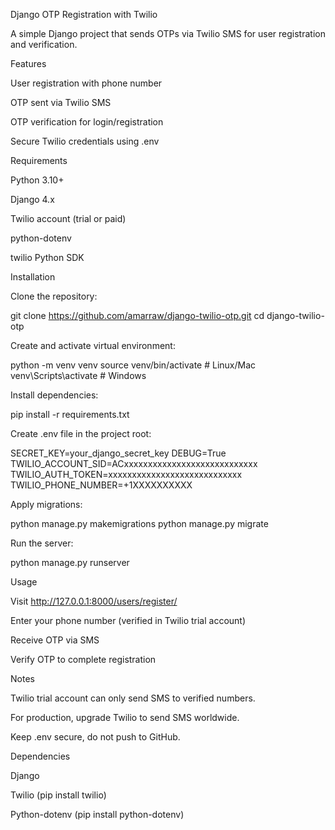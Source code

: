 Django OTP Registration with Twilio

A simple Django project that sends OTPs via Twilio SMS for user registration and verification.

Features

User registration with phone number

OTP sent via Twilio SMS

OTP verification for login/registration

Secure Twilio credentials using .env

Requirements

Python 3.10+

Django 4.x

Twilio account (trial or paid)

python-dotenv

twilio Python SDK

Installation

Clone the repository:

git clone https://github.com/amarraw/django-twilio-otp.git
cd django-twilio-otp


Create and activate virtual environment:

python -m venv venv
source venv/bin/activate  # Linux/Mac
venv\Scripts\activate     # Windows


Install dependencies:

pip install -r requirements.txt


Create .env file in the project root:

SECRET_KEY=your_django_secret_key
DEBUG=True
TWILIO_ACCOUNT_SID=ACxxxxxxxxxxxxxxxxxxxxxxxxxxxx
TWILIO_AUTH_TOKEN=xxxxxxxxxxxxxxxxxxxxxxxxxxxx
TWILIO_PHONE_NUMBER=+1XXXXXXXXXX


Apply migrations:

python manage.py makemigrations
python manage.py migrate


Run the server:

python manage.py runserver

Usage

Visit http://127.0.0.1:8000/users/register/

Enter your phone number (verified in Twilio trial account)

Receive OTP via SMS

Verify OTP to complete registration

Notes

Twilio trial account can only send SMS to verified numbers.

For production, upgrade Twilio to send SMS worldwide.

Keep .env secure, do not push to GitHub.

Dependencies

Django

Twilio (pip install twilio)

Python-dotenv (pip install python-dotenv)